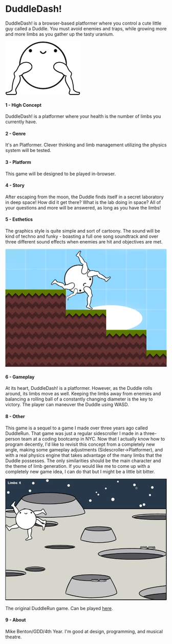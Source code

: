 # DuddleDash!

DuddleDash! is a browser-based platformer where you control a cute little guy called a Duddle. You must avoid enemies and traps, while growing more and more limbs as you gather up the tasty uranium. 

![Image of Duddle](https://github.com/mike-benton/IGME230/blob/master/project1/media/duddle.png)

#### 1 - High Concept
DuddleDash! is a platformer where your health is the number of limbs you currently have. 

#### 2 - Genre
It's an Platformer. Clever thinking and limb management utilizing the physics system will be tested. 

#### 3 - Platform
This game will be designed to be played in-browser. 

#### 4 - Story
After escaping from the moon, the Duddle finds itself in a secret laboratory in deep space! How did it get there? What is the lab doing in space? All of your questions and more will be answered, as long as you have the limbs!

#### 5 - Esthetics
The graphics style is quite simple and sort of cartoony. The sound will be kind of techno and funky - boasting a full one song soundtrack and over three different sound effects when enemies are hit and objectives are met.

![Image of Mockup](https://github.com/mike-benton/IGME230/blob/master/project1/media/mockup.png)

#### 6 - Gameplay
At its heart, DuddleDash! is a platformer. However, as the Duddle rolls around, its limbs move as well. Keeping the limbs away from enemies and balancing a rolling ball of a constantly changing diameter is the key to victory. The player can maneuver the Duddle using WASD.

#### 8 - Other
This game is a sequel to a game I made over three years ago called DuddleRun. That game was just a regular sidescroller I made in a three-person team at a coding bootcamp in NYC. Now that I actually know how to program decently, I'd like to revisit this concept from a completely new angle, making some gameplay adjustments (Sidescroller->Platformer), and with a real physics engine that takes advantage of the many limbs that the Duddle possesses. The only similarities should be the main character and the theme of limb generation. If you would like me to come up with a completely new game idea, I can do that but I might be a little bit bitter.

![DuddleRun](https://github.com/mike-benton/IGME230/blob/master/project1/media/duddleRun.JPG)

The original DuddleRun game. Can be played [here](https://people.rit.edu/mxb3183/duddlerun.html). 

#### 9 - About
Mike Benton/GDD/4th Year. I'm good at design, programming, and musical theatre. 
